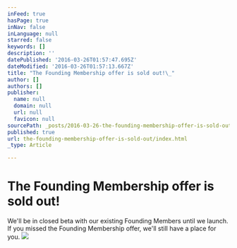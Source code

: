 ```yaml
---
inFeed: true
hasPage: true
inNav: false
inLanguage: null
starred: false
keywords: []
description: ''
datePublished: '2016-03-26T01:57:47.695Z'
dateModified: '2016-03-26T01:57:13.667Z'
title: "The Founding Membership offer is sold out!\_"
author: []
authors: []
publisher:
  name: null
  domain: null
  url: null
  favicon: null
sourcePath: _posts/2016-03-26-the-founding-membership-offer-is-sold-out.md
published: true
url: the-founding-membership-offer-is-sold-out/index.html
_type: Article

---
```

# The Founding Membership offer is sold out! 

We'll be in closed beta with our existing Founding Members until we launch. If you missed the Founding Membership offer, we'll still have a place for you. ![](https://the-grid-user-content.s3-us-west-2.amazonaws.com/06f91e17-efdd-4bfa-89e4-af953471266e.png)